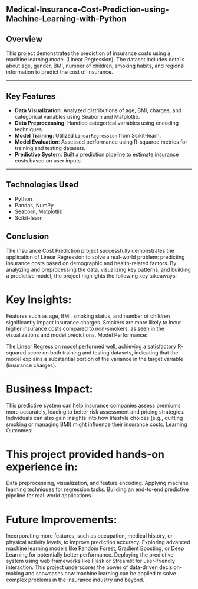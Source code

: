 ## Medical-Insurance-Cost-Prediction-using-Machine-Learning-with-Python

## Overview
This project demonstrates the prediction of insurance costs using a machine learning model (Linear Regression). The dataset includes details about age, gender, BMI, number of children, smoking habits, and regional information to predict the cost of insurance.

---

## Key Features
- **Data Visualization**: Analyzed distributions of age, BMI, charges, and categorical variables using Seaborn and Matplotlib.
- **Data Preprocessing**: Handled categorical variables using encoding techniques.
- **Model Training**: Utilized `LinearRegression` from Scikit-learn.
- **Model Evaluation**: Assessed performance using R-squared metrics for training and testing datasets.
- **Predictive System**: Built a prediction pipeline to estimate insurance costs based on user inputs.

---

## Technologies Used
- Python
- Pandas, NumPy
- Seaborn, Matplotlib
- Scikit-learn

## Conclusion

The Insurance Cost Prediction project successfully demonstrates the application of Linear Regression to solve a real-world problem: predicting insurance costs based on demographic and health-related factors. By analyzing and preprocessing the data, visualizing key patterns, and building a predictive model, the project highlights the following key takeaways:

# Key Insights:

Features such as age, BMI, smoking status, and number of children significantly impact insurance charges.
Smokers are more likely to incur higher insurance costs compared to non-smokers, as seen in the visualizations and model predictions.
Model Performance:

The Linear Regression model performed well, achieving a satisfactory R-squared score on both training and testing datasets, indicating that the model explains a substantial portion of the variance in the target variable (insurance charges).

# Business Impact:

This predictive system can help insurance companies assess premiums more accurately, leading to better risk assessment and pricing strategies.
Individuals can also gain insights into how lifestyle choices (e.g., quitting smoking or managing BMI) might influence their insurance costs.
Learning Outcomes:

# This project provided hands-on experience in:
Data preprocessing, visualization, and feature encoding.
Applying machine learning techniques for regression tasks.
Building an end-to-end predictive pipeline for real-world applications.

# Future Improvements:

Incorporating more features, such as occupation, medical history, or physical activity levels, to improve prediction accuracy.
Exploring advanced machine learning models like Random Forest, Gradient Boosting, or Deep Learning for potentially better performance.
Deploying the predictive system using web frameworks like Flask or Streamlit for user-friendly interaction.
This project underscores the power of data-driven decision-making and showcases how machine learning can be applied to solve complex problems in the insurance industry and beyond.
